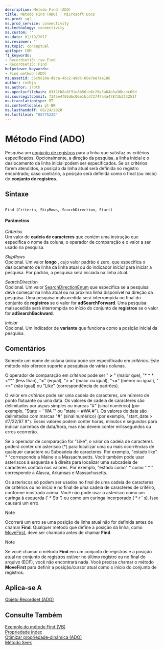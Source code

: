 ```yaml
---
description: Método Find (ADO)
title: Método Find (ADO) | Microsoft Docs
ms.prod: sql
ms.prod_service: connectivity
ms.technology: connectivity
ms.custom: ''
ms.date: 01/19/2017
ms.reviewer: ''
ms.topic: conceptual
apitype: COM
f1_keywords:
- Recordset15::raw_Find
- Recordset15::Find
helpviewer_keywords:
- Find method [ADO]
ms.assetid: 55c9810a-d8ca-46c2-a9dc-80e7ee7aa188
author: rothja
ms.author: jroth
ms.openlocfilehash: 0312fb8a8f91e8b56cb6c29a3a64b3a36bcec69d
ms.sourcegitcommit: 7345e4f05d6c06e1bcd73747a4a47873b3f3251f
ms.translationtype: MT
ms.contentlocale: pt-BR
ms.lasthandoff: 08/24/2020
ms.locfileid: "88775225"
---
```

# <a name="find-method-ado"></a>Método Find (ADO)
Pesquisa um [conjunto de registros](./recordset-object-ado.md) para a linha que satisfaz os critérios especificados. Opcionalmente, a direção da pesquisa, a linha inicial e o deslocamento da linha inicial podem ser especificados. Se os critérios forem atendidos, a posição da linha atual será definida no registro encontrado; caso contrário, a posição será definida como o final (ou início) do **conjunto de registros**.  
  
## <a name="syntax"></a>Sintaxe  
  
```  
  
Find (Criteria, SkipRows, SearchDirection, Start)  
```  
  
#### <a name="parameters"></a>Parâmetros  
 *Critérios*  
 Um valor de **cadeia de caracteres** que contém uma instrução que especifica o nome da coluna, o operador de comparação e o valor a ser usado na pesquisa.  
  
 *SkipRows*  
 Opcional. Um valor **longo** , cujo valor padrão é zero, que especifica o deslocamento de linha da linha atual ou do indicador *inicial* para iniciar a pesquisa. Por padrão, a pesquisa será iniciada na linha atual.  
  
 *SearchDirection*  
 Opcional. Um valor [SearchDirectionEnum](./searchdirectionenum.md) que especifica se a pesquisa deve começar na linha atual ou na próxima linha disponível na direção da pesquisa. Uma pesquisa malsucedida será interrompida no final do conjunto de **registros** se o valor for **adSearchForward**. Uma pesquisa malsucedida será interrompida no início do conjunto de **registros** se o valor for **adSearchBackward**.  
  
 *Iniciar*  
 Opcional. Um indicador de **variante** que funciona como a posição inicial da pesquisa.  
  
## <a name="remarks"></a>Comentários  
 Somente um nome de coluna única pode ser especificado em *critérios*. Este método não oferece suporte a pesquisas de várias colunas.  
  
 O operador de comparação em *critérios* pode ser " **>** " (maior que), "* * * \<**" (less than), "=" (equal), "> =" (maior ou igual), "<=" (menor ou igual), "<>" (não igual) ou "Like" (correspondência de padrões).  
  
 O valor em *critérios* pode ser uma cadeia de caracteres, um número de ponto flutuante ou uma data. Os valores de cadeia de caracteres são delimitados por aspas simples ou marcas "#" (sinal numérico) (por exemplo, "State = ' WA '" ou "state = #WA #"). Os valores de data são delimitados com marcas "#" (sinal numérico) (por exemplo, "start_date > #7/22/97 #"). Esses valores podem conter horas, minutos e segundos para indicar carimbos de data/hora, mas não devem conter milissegundos ou erros ocorrerão.  
  
 Se o operador de comparação for "Like", o valor da cadeia de caracteres poderá conter um asterisco (*) para localizar uma ou mais ocorrências de qualquer caractere ou Subcadeia de caracteres. Por exemplo, "estado like" \* "corresponde a Maine e a Massachusetts. Você também pode usar asteriscos à esquerda e à direita para localizar uma subcadeia de caracteres contida nos valores. Por exemplo, "estado como" \* como " \* " corresponde a Alasca, Arkansas e Massachusetts.  
  
 Os asteriscos só podem ser usados no final de uma cadeia de caracteres de critérios ou no início e no final de uma cadeia de caracteres de critério, conforme mostrado acima. Você não pode usar o asterisco como um curinga à esquerda (' * Str ') ou como um curinga incorporado ( \* r ' s). Isso causará um erro.  
  
> [!NOTE]
>  Ocorrerá um erro se uma posição de linha atual não for definida antes de chamar **Find**. Qualquer método que define a posição da linha, como [MoveFirst](./movefirst-movelast-movenext-and-moveprevious-methods-ado.md), deve ser chamado antes de chamar **Find**.  
  
> [!NOTE]
>  Se você chamar o método **Find** em um conjunto de registros e a posição atual no conjunto de registros estiver no último registro ou no final do arquivo (EOF), você não encontrará nada. Você precisa chamar o método **MoveFirst** para definir a posição/cursor atual como o início do conjunto de registros.  
  
## <a name="applies-to"></a>Aplica-se A  
 [Objeto Recordset (ADO)](./recordset-object-ado.md)  
  
## <a name="see-also"></a>Consulte Também  
 [Exemplo do método Find (VB)](./find-method-example-vb.md)   
 [Propriedade index](./index-property.md)   
 [Otimizar propriedade-dinâmica (ADO)](./optimize-property-dynamic-ado.md)   
 [Método Seek](./seek-method.md)